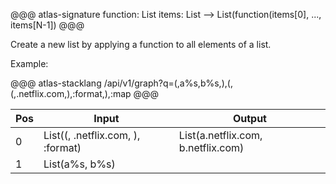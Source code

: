 @@@ atlas-signature
function: List
items: List
-->
List(function(items[0], ..., items[N-1])
@@@

Create a new list by applying a function to all elements of a list. 

Example:

@@@ atlas-stacklang
/api/v1/graph?q=(,a%s,b%s,),(,(,.netflix.com,),:format,),:map
@@@

<table><thead><th>Pos</th><th>Input</th><th>Output</th></thead><tbody><tr>
<td>0</td>
<td>List((, .netflix.com, ), :format)</td>
<td>List(a.netflix.com, b.netflix.com)</td>
</tr><tr>
<td>1</td>
<td>List(a%s, b%s)</td>
<td></td>
</tr></tbody></table>